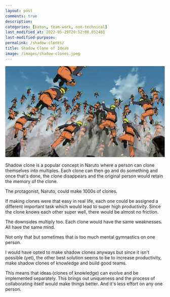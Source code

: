 ```yaml
---
layout: post
comments: true
description: 
categories: [baton, team-work, non-technical]
last_modified_at: 2022-05-29T20:52:08.052481
last-modified-purpose:
permalink: /shadow-clones/
title: Shadow Clone of Ideas
image: /images/shadow-clones.jpeg
---
```

![](/images/shadow-clones.jpeg)

Shadow clone is a popular concept in Naruto where a person can clone themselves into multiples. Each clone can then go and do something and once that's done, the clone disappears and the original person would retain the memory of the clone.

The protagonist, Naruto, could make 1000s of clones.

If making clones were that easy in real life, each one could be assigned a different important task which would lead to super high productivity. Since the clone knows each other super well, there would be almost no friction.

The downsides multiply too. Each clone would have the same weaknesses. All have the same mind.

Not only that but sometimes that is too much mental gymnastics on one person.

I would have opted to make shadow clones anyways but since it isn't possible (yet), the other best solution seems to be to increase productivity, make shadow clones of knowledge and build good teams.

This means that ideas (clones of knowledge) can evolve and be implemented separately. This brings out uniqueness and the process of collaborating itself would make things better. And it's less effort on any one person.